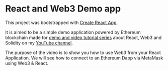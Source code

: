 # React and Web3 Demo app

This project was bootstrapped with [Create React App](https://github.com/facebook/create-react-app).

It is aimed to be a simple demo application powered by Ethereum blockchain made for [demo and video tutorial series](https://www.youtube.com/playlist?list=PLFUCprf8_vm4Dw-k2YEQL7kmXDsvPfbej) about React, Web3 and Solidity on my [YouTube channel](https://www.youtube.com/channel/UC91Dik_GqQhj-4ga6YS2n6A).

The purpose of the video is to show you how to use Web3 from your React Application.  We will see how to connect to an Ethereum Dapp via MetaMask using Web3 & React.
